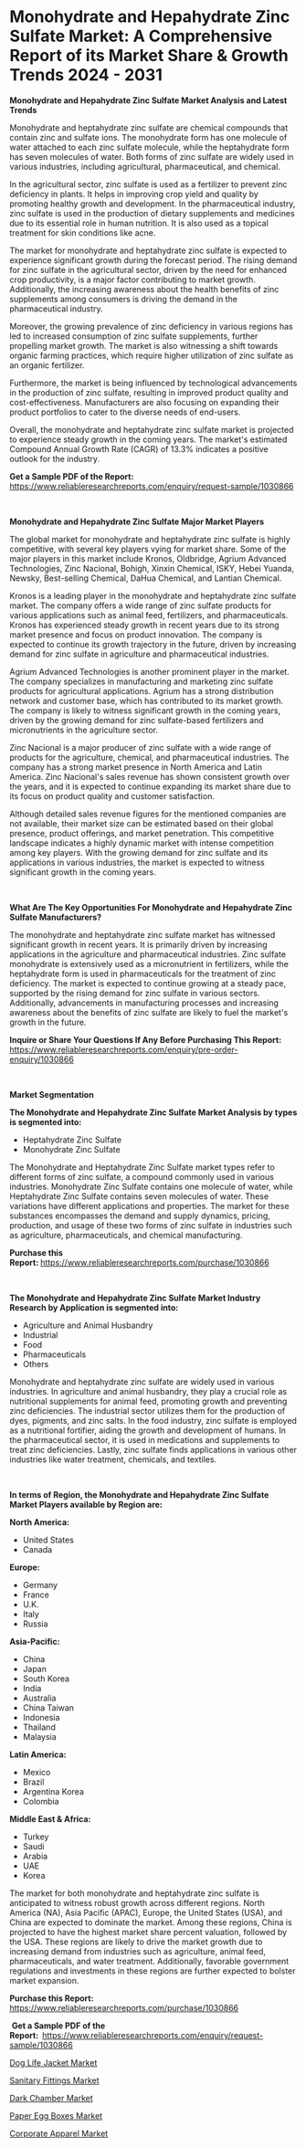 <p><h1>Monohydrate and Hepahydrate Zinc Sulfate Market: A Comprehensive Report of its Market Share & Growth Trends 2024 - 2031</h1></p><p><strong>Monohydrate and Hepahydrate Zinc Sulfate Market Analysis and Latest Trends</strong></p>
<p><p>Monohydrate and heptahydrate zinc sulfate are chemical compounds that contain zinc and sulfate ions. The monohydrate form has one molecule of water attached to each zinc sulfate molecule, while the heptahydrate form has seven molecules of water. Both forms of zinc sulfate are widely used in various industries, including agricultural, pharmaceutical, and chemical.</p><p>In the agricultural sector, zinc sulfate is used as a fertilizer to prevent zinc deficiency in plants. It helps in improving crop yield and quality by promoting healthy growth and development. In the pharmaceutical industry, zinc sulfate is used in the production of dietary supplements and medicines due to its essential role in human nutrition. It is also used as a topical treatment for skin conditions like acne.</p><p>The market for monohydrate and heptahydrate zinc sulfate is expected to experience significant growth during the forecast period. The rising demand for zinc sulfate in the agricultural sector, driven by the need for enhanced crop productivity, is a major factor contributing to market growth. Additionally, the increasing awareness about the health benefits of zinc supplements among consumers is driving the demand in the pharmaceutical industry.</p><p>Moreover, the growing prevalence of zinc deficiency in various regions has led to increased consumption of zinc sulfate supplements, further propelling market growth. The market is also witnessing a shift towards organic farming practices, which require higher utilization of zinc sulfate as an organic fertilizer.</p><p>Furthermore, the market is being influenced by technological advancements in the production of zinc sulfate, resulting in improved product quality and cost-effectiveness. Manufacturers are also focusing on expanding their product portfolios to cater to the diverse needs of end-users.</p><p>Overall, the monohydrate and heptahydrate zinc sulfate market is projected to experience steady growth in the coming years. The market's estimated Compound Annual Growth Rate (CAGR) of 13.3% indicates a positive outlook for the industry.</p></p>
<p><strong>Get a Sample PDF of the Report:&nbsp;</strong> <a href="https://www.reliableresearchreports.com/enquiry/request-sample/1030866">https://www.reliableresearchreports.com/enquiry/request-sample/1030866</a></p>
<p>&nbsp;</p>
<p><strong>Monohydrate and Hepahydrate Zinc Sulfate Major Market Players</strong></p>
<p><p>The global market for monohydrate and heptahydrate zinc sulfate is highly competitive, with several key players vying for market share. Some of the major players in this market include Kronos, Oldbridge, Agrium Advanced Technologies, Zinc Nacional, Bohigh, Xinxin Chemical, ISKY, Hebei Yuanda, Newsky, Best-selling Chemical, DaHua Chemical, and Lantian Chemical.</p><p>Kronos is a leading player in the monohydrate and heptahydrate zinc sulfate market. The company offers a wide range of zinc sulfate products for various applications such as animal feed, fertilizers, and pharmaceuticals. Kronos has experienced steady growth in recent years due to its strong market presence and focus on product innovation. The company is expected to continue its growth trajectory in the future, driven by increasing demand for zinc sulfate in agriculture and pharmaceutical industries.</p><p>Agrium Advanced Technologies is another prominent player in the market. The company specializes in manufacturing and marketing zinc sulfate products for agricultural applications. Agrium has a strong distribution network and customer base, which has contributed to its market growth. The company is likely to witness significant growth in the coming years, driven by the growing demand for zinc sulfate-based fertilizers and micronutrients in the agriculture sector.</p><p>Zinc Nacional is a major producer of zinc sulfate with a wide range of products for the agriculture, chemical, and pharmaceutical industries. The company has a strong market presence in North America and Latin America. Zinc Nacional's sales revenue has shown consistent growth over the years, and it is expected to continue expanding its market share due to its focus on product quality and customer satisfaction.</p><p>Although detailed sales revenue figures for the mentioned companies are not available, their market size can be estimated based on their global presence, product offerings, and market penetration. This competitive landscape indicates a highly dynamic market with intense competition among key players. With the growing demand for zinc sulfate and its applications in various industries, the market is expected to witness significant growth in the coming years.</p></p>
<p>&nbsp;</p>
<p><strong>What Are The Key Opportunities For Monohydrate and Hepahydrate Zinc Sulfate Manufacturers?</strong></p>
<p><p>The monohydrate and heptahydrate zinc sulfate market has witnessed significant growth in recent years. It is primarily driven by increasing applications in the agriculture and pharmaceutical industries. Zinc sulfate monohydrate is extensively used as a micronutrient in fertilizers, while the heptahydrate form is used in pharmaceuticals for the treatment of zinc deficiency. The market is expected to continue growing at a steady pace, supported by the rising demand for zinc sulfate in various sectors. Additionally, advancements in manufacturing processes and increasing awareness about the benefits of zinc sulfate are likely to fuel the market's growth in the future.</p></p>
<p><strong>Inquire or Share Your Questions If Any Before Purchasing This Report:</strong> <a href="https://www.reliableresearchreports.com/enquiry/pre-order-enquiry/1030866">https://www.reliableresearchreports.com/enquiry/pre-order-enquiry/1030866</a></p>
<p>&nbsp;</p>
<p><strong>Market Segmentation</strong></p>
<p><strong>The Monohydrate and Hepahydrate Zinc Sulfate Market Analysis by types is segmented into:</strong></p>
<p><ul><li>Heptahydrate Zinc Sulfate</li><li>Monohydrate Zinc Sulfate</li></ul></p>
<p><p>The Monohydrate and Heptahydrate Zinc Sulfate market types refer to different forms of zinc sulfate, a compound commonly used in various industries. Monohydrate Zinc Sulfate contains one molecule of water, while Heptahydrate Zinc Sulfate contains seven molecules of water. These variations have different applications and properties. The market for these substances encompasses the demand and supply dynamics, pricing, production, and usage of these two forms of zinc sulfate in industries such as agriculture, pharmaceuticals, and chemical manufacturing.</p></p>
<p><strong>Purchase this Report:&nbsp;</strong><a href="https://www.reliableresearchreports.com/purchase/1030866">https://www.reliableresearchreports.com/purchase/1030866</a></p>
<p>&nbsp;</p>
<p><strong>The Monohydrate and Hepahydrate Zinc Sulfate Market Industry Research by Application is segmented into:</strong></p>
<p><ul><li>Agriculture and Animal Husbandry</li><li>Industrial</li><li>Food</li><li>Pharmaceuticals</li><li>Others</li></ul></p>
<p><p>Monohydrate and heptahydrate zinc sulfate are widely used in various industries. In agriculture and animal husbandry, they play a crucial role as nutritional supplements for animal feed, promoting growth and preventing zinc deficiencies. The industrial sector utilizes them for the production of dyes, pigments, and zinc salts. In the food industry, zinc sulfate is employed as a nutritional fortifier, aiding the growth and development of humans. In the pharmaceutical sector, it is used in medications and supplements to treat zinc deficiencies. Lastly, zinc sulfate finds applications in various other industries like water treatment, chemicals, and textiles.</p></p>
<p>&nbsp;</p>
<p><strong>In terms of Region, the Monohydrate and Hepahydrate Zinc Sulfate Market Players available by Region are:</strong></p>
<p>
    <p> <strong> North America: </strong>
        <ul>
            <li>United States</li>
            <li>Canada</li>
        </ul>
        </p> 
    <p> <strong> Europe: </strong>
        <ul>
            <li>Germany</li>
            <li>France</li>
            <li>U.K.</li>
            <li>Italy</li>
            <li>Russia</li>
        </ul>
        </p> 
    <p> <strong> Asia-Pacific: </strong>
        <ul>
            <li>China</li>
            <li>Japan</li>
            <li>South Korea</li>
            <li>India</li>
            <li>Australia</li>
            <li>China Taiwan</li>
            <li>Indonesia</li>
            <li>Thailand</li>
            <li>Malaysia</li>
        </ul>
        </p> 
    <p> <strong> Latin America: </strong>
        <ul>
            <li>Mexico</li>
            <li>Brazil</li>
            <li>Argentina Korea</li>
            <li>Colombia</li>
        </ul>
        </p> 
    <p> <strong> Middle East & Africa: </strong>
        <ul>
            <li>Turkey</li>
            <li>Saudi</li>
            <li>Arabia</li>
            <li>UAE</li>
            <li>Korea</li>
        </ul>
    </p>
    </p>
<p><p>The market for both monohydrate and heptahydrate zinc sulfate is anticipated to witness robust growth across different regions. North America (NA), Asia Pacific (APAC), Europe, the United States (USA), and China are expected to dominate the market. Among these regions, China is projected to have the highest market share percent valuation, followed by the USA. These regions are likely to drive the market growth due to increasing demand from industries such as agriculture, animal feed, pharmaceuticals, and water treatment. Additionally, favorable government regulations and investments in these regions are further expected to bolster market expansion.</p></p>
<p><strong>Purchase this Report: </strong><a href="https://www.reliableresearchreports.com/purchase/1030866">https://www.reliableresearchreports.com/purchase/1030866</a></p>
<p>&nbsp;<strong>Get a Sample PDF of the Report:&nbsp;&nbsp;</strong><a href="https://www.reliableresearchreports.com/enquiry/request-sample/1030866">https://www.reliableresearchreports.com/enquiry/request-sample/1030866</a></p>
<p><strong></strong></p>
<p><p><a href="https://medium.com/@henrywheeler53/dog-life-jacket-market-insight-market-trends-growth-forecasted-from-2024-to-2031-41343dff0efe">Dog Life Jacket Market</a></p><p><a href="https://medium.com/@henrywheeler53/sanitary-fittings-market-size-cagr-trends-2024-2030-48cbc0d0b8a7">Sanitary Fittings Market</a></p><p><a href="https://medium.com/p/aa28952f139e/edit">Dark Chamber Market</a></p><p><a href="https://medium.com/@henrywheeler53/paper-egg-boxes-market-share-evolution-and-market-growth-trends-2024-2031-b82f9b8ece7f">Paper Egg Boxes Market</a></p><p><a href="https://medium.com/@henrywheeler53/corporate-apparel-market-competitive-analysis-market-trends-and-forecast-to-2031-f3ddb52157b1">Corporate Apparel Market</a></p></p>